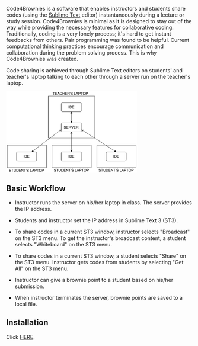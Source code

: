 Code4Brownies is a  software that enables instructors and students share codes (using the [Sublime Text](https://www.sublimetext.com/3) editor) instantaneously during a lecture or study session.  Code4Brownies is minimal as it is designed to stay out of the way while providing the necessary features for collaborative coding.
Traditionally, coding is a very lonely process; it's hard to get instant feedbacks from others.  Pair programming was found to be helpful.  Current computational thinking practices encourage communication and collaboration during the problem solving process.  This is why Code4Brownies was created.

Code sharing is achieved through Sublime Text editors on students' and teacher's laptop talking to each other through a server run on the teacher's laptop.

<img src="diagram.png" width=70% align="middle">

## Basic Workflow

+ Instructor runs the server on his/her laptop in class. The server provides the IP address.

+ Students and instructor set the IP address in Sublime Text 3 (ST3).

+ To share codes in a current ST3 window, instructor selects "Broadcast" on the ST3 menu.  To get the instructor's broadcast content, a student selects "Whiteboard" on the ST3 menu.

+ To share codes in a current ST3 window, a student selects "Share" on the ST3 menu.  Instructor gets codes from students by selecting "Get All" on the ST3 menu.

+ Instructor can give a brownie point to a student based on his/her submission.

+ When instructor terminates the server, brownie points are saved to a local file.


## Installation

Click [HERE](INSTALL).



